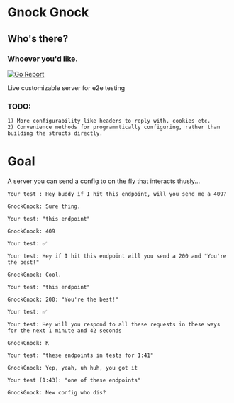 # Gnock Gnock
## Who's there? 
### Whoever you'd like.

[![Go Report](https://goreportcard.com/badge/github.com/zerbitx/gnockgnock)](https://goreportcard.com/report/github.com/zerbitx/gnockgnock)
  
Live customizable server for e2e testing

### TODO:
    1) More configurability like headers to reply with, cookies etc.
    2) Convenience methods for programmtically configuring, rather than building the structs directly.
     
    
# Goal

A server you can send a config to on the fly that interacts thusly...

```
Your test : Hey buddy if I hit this endpoint, will you send me a 409?

GnockGnock: Sure thing.

Your test: "this endpoint"

GnockGnock: 409

Your test: ✅
```

```
Your test: Hey if I hit this endpoint will you send a 200 and "You're the best!"

GnockGnock: Cool.

Your test: "this endpoint"

GnockGnock: 200: "You're the best!"

Your test: ✅
```

```
Your test: Hey will you respond to all these requests in these ways for the next 1 minute and 42 seconds

GnockGnock: K

Your test: "these endpoints in tests for 1:41"

GnockGnock: Yep, yeah, uh huh, you got it

Your test (1:43): "one of these endpoints"

GnockGnock: New config who dis?
```
